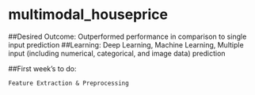 # multimodal_houseprice

##Desired Outcome:
Outperformed performance in comparison to single input prediction
##Learning:
Deep Learning, Machine Learning, Multiple input (including numerical, categorical, and image data) prediction

##First week’s to do:

    Feature Extraction & Preprocessing
